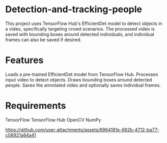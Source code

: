 #  Detection-and-tracking-people
This project uses TensorFlow Hub's EfficientDet model to detect objects in a video, specifically targeting crowd scenarios. The processed video is saved with bounding boxes around detected individuals, and individual frames can also be saved if desired.

# Features
Loads a pre-trained EfficientDet model from TensorFlow Hub.
Processes input video to detect objects.
Draws bounding boxes around detected people.
Saves the annotated video and optionally saves individual frames.

# Requirements
TensorFlow
TensorFlow Hub
OpenCV
NumPy


https://github.com/user-attachments/assets/6964181e-662b-4712-ba77-c08921a84a41

